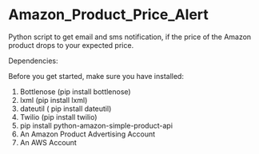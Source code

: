 Amazon_Product_Price_Alert
==========================

 Python script to get email and sms notification, if the price of the Amazon product drops to your expected price.
 
 
 Dependencies: 
 
 Before you get started, make sure you have installed:
 
 1. Bottlenose (pip install bottlenose)
 2. lxml (pip install lxml)
 3. dateutil ( pip install dateutil)
 4. Twilio (pip install twilio)
 5. pip install python-amazon-simple-product-api
 6. An Amazon Product Advertising Account
 7. An AWS Account
 
